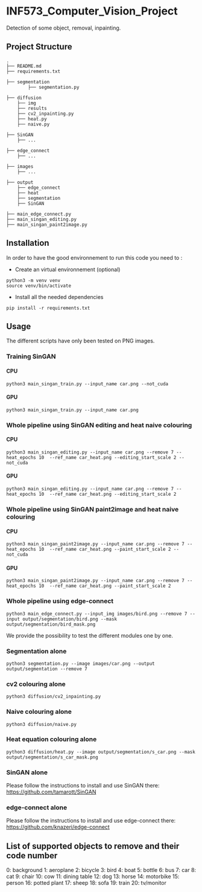# INF573_Computer_Vision_Project
Detection of some object, removal, inpainting.

## Project Structure
```
.
├── README.md
├── requirements.txt

├── segmentation
        ├── segmentation.py
            
├── diffusion
    ├── img
    ├── results
    ├── cv2_inpainting.py
    ├── heat.py
    ├── naive.py

├── SinGAN
    ├── ...

├── edge_connect
    ├── ...

├── images
    ├── ...

├── output
    ├── edge_connect
    ├── heat
    ├── segmentation
    ├── SinGAN

├── main_edge_connect.py
├── main_singan_editing.py
├── main_singan_paint2image.py

```
## Installation
In order to have the good environnement to run this code you need to :
- Create an virtual environnement (optional)
```
python3 -m venv venv
source venv/bin/activate
```

- Install all the needed dependencies
```
pip install -r requirements.txt
```

## Usage
The different scripts have only been tested on PNG images.

### Training SinGAN
#### CPU
```
python3 main_singan_train.py --input_name car.png --not_cuda
```
#### GPU
```
python3 main_singan_train.py --input_name car.png
```

### Whole pipeline using SinGAN editing and heat naive colouring
#### CPU
```
python3 main_singan_editing.py --input_name car.png --remove 7 --heat_epochs 10  --ref_name car_heat.png --editing_start_scale 2 --not_cuda
```
#### GPU
```
python3 main_singan_editing.py --input_name car.png --remove 7 --heat_epochs 10  --ref_name car_heat.png --editing_start_scale 2
```

### Whole pipeline using SinGAN paint2image and heat naive colouring
#### CPU
```
python3 main_singan_paint2image.py --input_name car.png --remove 7 --heat_epochs 10  --ref_name car_heat.png --paint_start_scale 2 --not_cuda
```
#### GPU
```
python3 main_singan_paint2image.py --input_name car.png --remove 7 --heat_epochs 10  --ref_name car_heat.png --paint_start_scale 2
```

### Whole pipeline using edge-connect
```
python3 main_edge_connect.py --input_img images/bird.png --remove 7 --input output/segmentation/bird.png --mask output/segmentation/bird_mask.png
```

We provide the possibility to test the different modules one by one.

### Segmentation alone
```
python3 segmentation.py --image images/car.png --output output/segmentation --remove 7
```

### cv2 colouring alone
```
python3 diffusion/cv2_inpainting.py
```

### Naive colouring alone
```
python3 diffusion/naive.py
```

### Heat equation colouring alone
```
python3 diffusion/heat.py --image output/segmentation/s_car.png --mask output/segmentation/s_car_mask.png
```

### SinGAN alone
Please follow the instructions to install and use SinGAN there: https://github.com/tamarott/SinGAN

### edge-connect alone
Please follow the instructions to install and use edge-connect there: https://github.com/knazeri/edge-connect


## List of supported objects to remove and their code number
0: background
1: aeroplane
2: bicycle
3: bird
4: boat
5: bottle
6: bus
7: car
8: cat
9: chair
10: cow
11: dining table
12: dog
13: horse
14: motorbike
15: person
16: potted plant
17: sheep
18: sofa
19: train
20: tv/monitor
